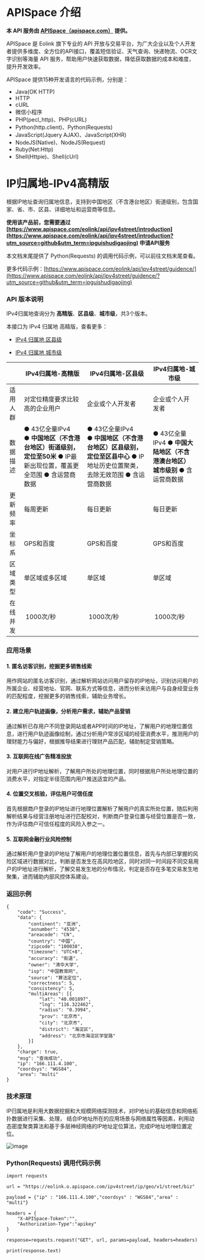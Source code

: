 # APISpace 介绍
**本 API 服务由 [APISpace（apispace.com）](https://www.apispace.com/?utm_source=github&utm_term=ipguishudigaojing) 提供。**

APISpace 是 Eolink 旗下专业的 API 开放与交易平台，为广大企业以及个人开发者提供多维度、全方位的API接口，覆盖短信验证、天气查询、快递物流、OCR文字识别等海量 API 服务，帮助用户快速获取数据，降低获取数据的成本和难度，提升开发效率。

APISpace 提供15种开发语言的代码示例，分别是：
- Java(OK HTTP)
- HTTP
- cURL
- 微信小程序
- PHP(pecl_http)、PHP(cURL)
- Python(http.client)、Python(Requests)
- JavaScript(Jquery AJAX)、JavaScript(XHR)
- NodeJS(Native)、NodeJS(Request)
- Ruby(Net:Http)
- Shell(Httpie)、Shell(cUrl)

# IP归属地-IPv4高精版

根据IP地址查询归属地信息，支持到中国地区（不含港台地区）街道级别，包含国家、省、市、区县、详细地址和运营商等信息。

**使用该产品前，您需要通过 [https://www.apispace.com/eolink/api/ipv4street/introduction](https://www.apispace.com/eolink/api/ipv4street/introduction?utm_source=github&utm_term=ipguishudigaojing) 申请API服务**

本文档末尾提供了 Python(Requests) 的调用代码示例，可以前往文档末尾查看。

更多代码示例：[https://www.apispace.com/eolink/api/ipv4street/guidence/](https://www.apispace.com/eolink/api/ipv4street/guidence/?utm_source=github&utm_term=ipguishudigaojing)

### API 版本说明

IPv4归属地查询分为 **高精版**、**区县级**、**城市级**，共3个版本。

本接口为 IPv4 归属地 高精版，查看更多：

-   [IPv4 归属地 区县级](https://www.apispace.com/eolink/api/ipguishu/introduction?utm_source=github&utm_term=ipguishudi)

-   [IPv4 归属地 城市级](https://www.apispace.com/eolink/api/ipv4city/introduction?utm_source=github&utm_term=ipguishudicity)  
      


|      | IPv4归属地-高精版                                                          | IPv4归属地-区县级                                                             | IPv4归属地-城市级                                    |
| ---- | -------------------------------------------------------------------- | ----------------------------------------------------------------------- | ---------------------------------------------- |
| 适用人群 | 对定位精度要求比较高的企业用户                                                      | 企业或个人开发者                                                                | 企业或个人开发者                                       |
| 数据描述 | ● 43亿全量IPv4 ● **中国地区（不含港台地区）街道级别，定位至50米** ● IP最新出现位置，覆盖更全范围 ● 含运营商数据 | ● 43亿全量IPv4 ● **中国地区（不含港台地区）区县级别，定位至区县中心** ● IP地址历史位置聚类，去除无效范围 ● 含运营商数据 | ● 43亿全量IPv4 ● **中国大陆地区（不含港澳台地区）城市级别** ● 含运营商数据 |
| 更新频率 | 每周更新                                                                 | 每日更新                                                                    | 每日更新                                           |
| 坐标系  | GPS和百度                                                               | GPS和百度                                                                  | GPS和百度                                         |
| 区域类型 | 单区域或多区域                                                              | 单区域                                                                     | 单区域                                            |
| 在线并发 |  1000次/秒                                                             |  1000次/秒                                                                |  1000次/秒                                       |


### 应用场景
#### 1. 匿名访客识别，挖掘更多销售线索
用作网站的匿名访客识别，通过解析网站访问用户留存的IP地址，识别访问用户的所属企业、经营地址、官网、联系方式等信息，进而分析来访用户与自身经营业务的匹配程度，挖掘更多的销售线索，辅助业务增长。

#### 2. 建立用户轨迹画像，分析用户需求，辅助产品营销
通过解析已存用户不同登录网站或者APP时间的IP地址，了解用户的地理位置信息，进行用户轨迹画像绘制，通过分析用户常涉区域的经营消费水平，推测用户的理财能力与偏好，根据推导结果进行理财产品匹配，辅助制定营销策略。

#### 3. 互联网在线广告精准投放
对用户进行IP地址解析，了解用户所处的地理位置，同时根据用户所处地理位置的消费水平，对指定半径范围内用户推送适宜的产品。

#### 4. 位置交叉核验，评估用户可信任度
首先根据商户登录的IP地址进行地理位置解析了解用户的真实所处位置，随后利用解析结果与经营注册地址进行匹配校对，判断商户登录位置与经营位置是否一致，作为评估商户可信任程度的风险入参之一。

#### 5. 互联网金融行业风险控制
通过解析用户登录的IP地址了解用户的地理位置位置信息，首先与内部已掌握的风险区域进行数据对比，判断是否发生在高风险地区，同时对同一时间段不同交易用户的IP地址进行解析，了解交易发生地的分布情况，判定是否存在多笔交易发生地聚集，进而辅助内部风控体系建设。

### 返回示例

```
{
    "code": "Success",
    "data": {
        "continent": "亚洲",
        "asnumber": "4538",
        "areacode": "CN",
        "country": "中国",
        "zipcode": "100038",
        "timezone": "UTC+8",
        "accuracy": "街道",
        "owner": "清华大学",
        "isp": "中国教育网",
        "source": "算法定位",
        "correctness": 5,
        "consistency": 5,
        "multiAreas": [{
            "lat": "40.001897",
            "lng": "116.322462",
            "radius": "0.3994",
            "prov": "北京市",
            "city": "北京市",
            "district": "海淀区",
            "address": "北京市海淀区学堂路"
        }]
    },
    "charge": true,
    "msg": "查询成功",
    "ip": "166.111.4.100",
    "coordsys": "WGS84",
    "area": "multi"
}
```

### 技术原理

IP归属地是利用大数据挖掘和大规模网络探测技术，对IP地址的基础信息和网络拓扑数据进行采集、处理， 结合IP地址所在的应用场景与网络属性等因素，利用动态密度聚类算法和基于多层神经网络的IP地址定位算法，完成IP地址地理位置定位。

![image](https://user-images.githubusercontent.com/36323798/223399783-82ad92be-7dfe-4ea6-837d-f73155a4caa7.png)

### Python(Requests) 调用代码示例

```
import requests

url = "https://eolink.o.apispace.com/ipv4street/ip/geo/v1/street/biz"

payload = {"ip" : "166.111.4.100","coordsys" : "WGS84","area" : "multi"}

headers = {
    "X-APISpace-Token":"",
    "Authorization-Type":"apikey"
}

response=requests.request("GET", url, params=payload, headers=headers)

print(response.text)

```


